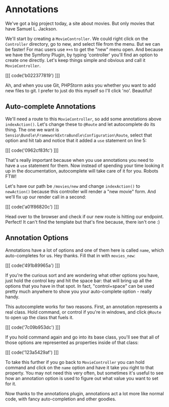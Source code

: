 # Annotations

We've got a big project today, a site about movies. But only movies that 
have Samuel L. Jackson.

We'll start by creating a `MovieController`. We could right click on the
`Controller` directory, go to new, and select file from the menu. But we can
be faster! For mac users use `⌘+n` to get the "new" menu open. And because
we have the Symfony Plugin, by typing 'controller' you'll find an option to create 
one directly. Let's keep things simple and obvious and call it `MovieController`.

[[[ code('b022377819') ]]]

Ah, and when you use Git, PHPStorm asks you whether you want to add new files to
git. I prefer to just do this myself so I'll click 'no'. Beautiful!

## Auto-complete Annotations

We'll need a route to this `MovieController`, so add some annotations above `indexAction()`.
Let's change these to `@Route` and let autocomplete do its thing. The one we want is
`Sensio\Bundle\FrameworkExtraBundle\Configuration\Route`, select that option and hit
tab and notice that it added a `use` statement on line 5:

[[[ code('0962cf83fc') ]]]

That's really important because when you use annotations you need to have a `use` statement
for them. Now instead of spending your time looking it up in the documentation, autocomplete
will take care of it for you. Robots FTW!

Let's have our path be `/movies/new` and change `indexAction()` to `newAction()` because
this controller will render a "new movie" form. And we'll fix up our render call in
a second:

[[[ code('a01f86820c') ]]]

Head over to the browser and check if our new route is hitting our endpoint. Perfect!
It can't find the template but that's fine because, there isn't one :)

## Annotation Options

Annotations have a lot of options and one of them here is called `name`, which auto-completes
for us. Hey thanks. Fill that in with `movies_new`:

[[[ code('491b89965a') ]]]

If you're the curious sort and are wondering what other options you have, just hold
the control key and hit the space bar: that will bring up all the options that you
have in that spot. In fact, "control+space" can be used pretty much anywhere to show
you your auto-complete option - really handy.

This autocomplete works for two reasons. First, an annotation represents a real class.
Hold command, or control if you're in windows, and click `@Route` to open up the
class that fuels it.

[[[ code('7c09b953dc') ]]]

If you hold command again and go into its base class, you'll see that all of those
options are represented as properties inside of that class:

[[[ code('123a5429af') ]]]

To take this further if you go back to `MovieController` you can hold command and
click on the `name` option and have it take you right to that property. You may not
need this very often, but sometimes it's useful to see how an annotation option is
used to figure out what value you want to set for it.

Now thanks to the annotations plugin, annotations act a lot more like normal code,
with fancy auto-completion and other goodies.
